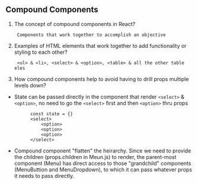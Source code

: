 ## Compound Components

1. The concept of compound components in React?

        Components that work together to accomplish an objective


2. Examples of HTML elements that work together to add functionality or styling to each other?

        <ul> & <li>, <select> & <option>, <table> & all the other table eles

3. How compound components help to avoid having to drill props multiple levels down?

- State can be passed directly in the component that render `<select>` & `<option>`, no need to go the `<select>` first and then `<option>` thru props
            
            const state = {}
            <select>
                <option>
                <option>
                <option>
            </select>

- Compound component "flatten" the heirarchy. Since we need to provide the children (props.children in Meun.js) to render, the parent-most component (Menu) has direct access to those "grandchild" components (MenuButtion and MenuDropdown), to which it can pass whatever props it needs to pass directly.